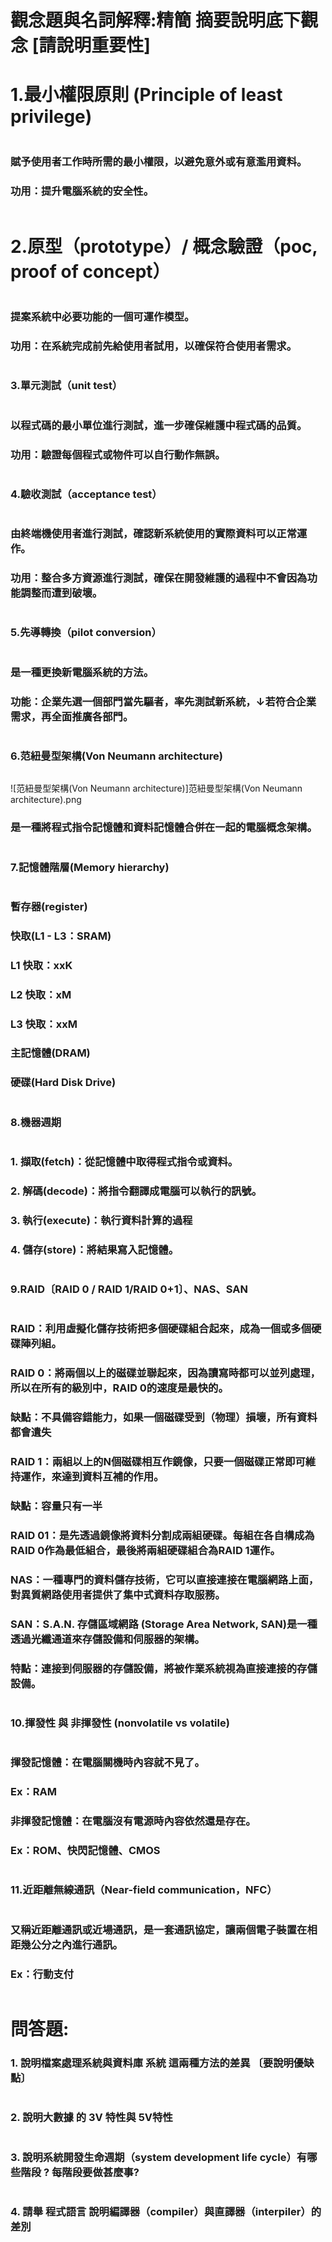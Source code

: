 # 觀念題與名詞解釋:精簡 摘要說明底下觀念 [請說明重要性]

# 1.最小權限原則 (Principle of least privilege)
```
```
### 賦予使用者工作時所需的最小權限，以避免意外或有意濫用資料。
### 功用：提升電腦系統的安全性。
```
```
# 2.原型（prototype）/ 概念驗證（poc, proof of concept）
```
```
### 提案系統中必要功能的一個可運作模型。
### 功用：在系統完成前先給使用者試用，以確保符合使用者需求。
```
```
### 3.單元測試（unit test）
```
```
### 以程式碼的最小單位進行測試，進一步確保維護中程式碼的品質。
### 功用：驗證每個程式或物件可以自行動作無誤。
```
```
### 4.驗收測試（acceptance test）
```
```
### 由終端機使用者進行測試，確認新系統使用的實際資料可以正常運作。
### 功用：整合多方資源進行測試，確保在開發維護的過程中不會因為功能調整而遭到破壞。
```
```
### 5.先導轉換（pilot conversion）
```
```
### 是一種更換新電腦系統的方法。
### 功能：企業先選一個部門當先驅者，率先測試新系統，↓若符合企業需求，再全面推廣各部門。
```
```
### 6.范紐曼型架構(Von Neumann architecture)
```
```
![范紐曼型架構(Von Neumann architecture)]范紐曼型架構(Von Neumann architecture).png
### 是一種將程式指令記憶體和資料記憶體合併在一起的電腦概念架構。
```
```
### 7.記憶體階層(Memory hierarchy)
```
```
### 暫存器(register)

### 快取(L1 - L3：SRAM)
### L1 快取：xxK
### L2 快取：xM
### L3 快取：xxM

### 主記憶體(DRAM)

### 硬碟(Hard Disk Drive)
```
```
### 8.機器週期
```
```
### 1.	擷取(fetch)：從記憶體中取得程式指令或資料。
### 2.	解碼(decode)：將指令翻譯成電腦可以執行的訊號。
### 3.	執行(execute)：執行資料計算的過程
### 4.	儲存(store)：將結果寫入記憶體。
```
```
### 9.RAID〔RAID 0 / RAID 1/RAID 0+1〕、NAS、SAN
```
```
### RAID：利用虛擬化儲存技術把多個硬碟組合起來，成為一個或多個硬碟陣列組。

### RAID 0：將兩個以上的磁碟並聯起來，因為讀寫時都可以並列處理，所以在所有的級別中，RAID 0的速度是最快的。
### 缺點：不具備容錯能力，如果一個磁碟受到（物理）損壞，所有資料都會遺失

### RAID 1：兩組以上的N個磁碟相互作鏡像，只要一個磁碟正常即可維持運作，來達到資料互補的作用。
### 缺點：容量只有一半

### RAID 01：是先透過鏡像將資料分割成兩組硬碟。每組在各自構成為RAID 0作為最低組合，最後將兩組硬碟組合為RAID 1運作。

### NAS：一種專門的資料儲存技術，它可以直接連接在電腦網路上面，對異質網路使用者提供了集中式資料存取服務。

### SAN：S.A.N. 存儲區域網路 (Storage Area Network, SAN)是一種透過光纖通道來存儲設備和伺服器的架構。
### 特點：連接到伺服器的存儲設備，將被作業系統視為直接連接的存儲設備。

```
```
### 10.揮發性 與 非揮發性 (nonvolatile vs volatile)
```
```
### 揮發記憶體：在電腦關機時內容就不見了。
### Ex：RAM

### 非揮發記憶體：在電腦沒有電源時內容依然還是存在。
### Ex：ROM、快閃記憶體、CMOS
```
```
### 11.近距離無線通訊（Near-field communication，NFC）
```
```
### 又稱近距離通訊或近場通訊，是一套通訊協定，讓兩個電子裝置在相距幾公分之內進行通訊。
### Ex：行動支付
```
```
# 問答題:

### 1. 說明檔案處理系統與資料庫 系統 這兩種方法的差異 〔要說明優缺點〕
```

```
### 2. 說明大數據 的 3V 特性與 5V特性
```

```
### 3. 說明系統開發生命週期（system development life cycle）有哪些階段 ?  每階段要做甚麼事?
```

```
### 4. 請舉 程式語言 說明編譯器（compiler）與直譯器（interpiler）的差別
```

```
